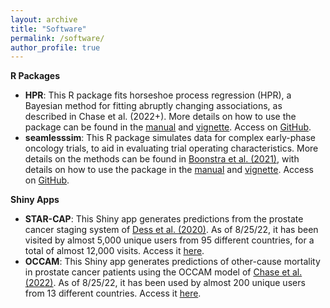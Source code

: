 ```yaml
---
layout: archive
title: "Software"
permalink: /software/
author_profile: true
---
```


**R Packages**
- **HPR**: This R package fits horseshoe process regression (HPR), a Bayesian method for fitting abruptly changing associations, as described in Chase et al. (2022+). More details on how to use the package can be found in the [manual](https://github.com/elizabethchase/HPR/blob/main/HPR_0.1.0.pdf) and [vignette](https://github.com/elizabethchase/HPR/blob/main/HPR-BBT_vignette.pdf). Access on [GitHub](https://github.com/elizabethchase/HPR).
- **seamlesssim**: This R package simulates data for complex early-phase oncology trials, to aid in evaluating trial operating characteristics. More details on the methods can be found in [Boonstra et al. (2021)](https://elizabethchase.github.io/files/boonstra_seamless.pdf), with details on how to use the package in the [manual](https://github.com/elizabethchase/seamlesssim/blob/master/seamlesssim_0.0.0.9000.pdf) and [vignette](https://github.com/elizabethchase/seamlesssim/blob/master/vignette.pdf). Access on [GitHub](https://github.com/elizabethchase/seamlesssim).

**Shiny Apps**
- **STAR-CAP**: This Shiny app generates predictions from the prostate cancer staging system of [Dess et al. (2020)](https://pubmed.ncbi.nlm.nih.gov/33090219/). As of 8/25/22, it has been visited by almost 5,000 unique users from 95 different countries, for a total of almost 12,000 visits. Access it [here](star-cap.org). 
- **OCCAM**: This Shiny app generates predictions of other-cause mortality in prostate cancer patients using the OCCAM model of [Chase et al. (2022)](https://elizabethchase.github.io/files/chase_occam.pdf). As of 8/25/22, it has been used by almost 200 unique users from 13 different countries. Access it [here](occam-cap.org).
